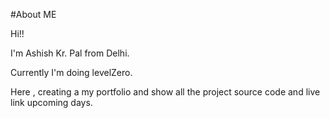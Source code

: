 #About ME

Hi!!

I'm Ashish Kr. Pal from Delhi.

Currently I'm doing levelZero.

Here , creating a my portfolio  and show all the project source code and live link upcoming days.

